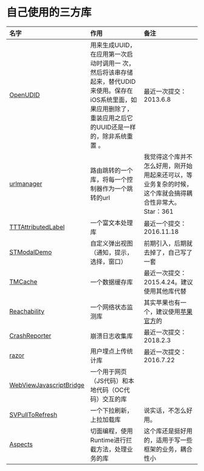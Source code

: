 # 自己使用的三方库

| 名字|作用|备注|
|:----|:----|:----|
|[OpenUDID](https://github.com/ylechelle/OpenUDID)|用来生成UUID，在应用第一次启动时调用一 次，然后将该串存储起来，替代UDID来使用。保存在iOS系统里面，如果应用删除了，重装应用之后它的UUID还是一样的，除非系统重置 。|最近一次提交：2013.6.8|
|[urlmanager](https://github.com/gaosboy/urlmanager)|路由跳转的一个库，将每一个控制器作为一个跳转的url|我觉得这个库并不怎么好用，刚开始用起来还可以，等业务复杂的时候，这个库就会搞得耦合性非常大。Star：361|
|[TTTAttributedLabel](https://github.com/TTTAttributedLabel/TTTAttributedLabel)|一个富文本处理库|最近一个提交：2016.11.18|
|[STModalDemo](https://github.com/zhenlintie/STModalDemo)|自定义弹出视图（通知，提示，选择，窗口）|前期引入，后期就去掉了，自己写了一套|
|[TMCache](https://github.com/tumblr/TMCache)|一个数据缓存库|最近一次提交：2015.4.24。建议使用其他库代替|
|[Reachability](https://github.com/tonymillion/Reachability)|一个网络状态监测库|其实苹果也有一个，建议使用[苹果官方](https://developer.apple.com/library/content/samplecode/Reachability/Introduction/Intro.html)的|
|[CrashReporter](https://github.com/ashikase/CrashReporter)|崩溃日志收集库|最近一次提交：2018.2.3|
|[razor](https://github.com/cobub/razor)|用户埋点上传统计库|最近一次提交：2016.7.22|
|[WebViewJavascriptBridge](https://github.com/marcuswestin/WebViewJavascriptBridge)|一个用于网页（JS代码）和本地代码（OC代码）交互的库||
|[SVPullToRefresh](https://github.com/samvermette/SVPullToRefresh)|一个下拉刷新，上拉加载库|说实话，不怎么好用。|
|[Aspects](https://github.com/steipete/Aspects)|切面编程，使用Runtime进行拦截方法，处理业务的库|这个库还是挺好用的，适用于写一些框架的业务，耦合性小|
